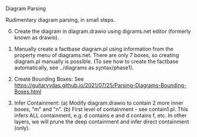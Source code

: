 Diagram Parsing

Rudimentary diagram parsing, in small steps.

0.  Create the diagram in diagram.drawio using digrams.net editor (formerly known as drawio).

00. Manually create a factbase diagram.pl using information from the property menu of diagrams.net. There are only 7 boxes, so creating diagram.pl manually is possible. (To see how to create the factbase automatically, see ../diagrams as syntax/phase1).

1. Create Bounding Boxes: See https://guitarvydas.github.io/2021/07/25/Parsing-Diagrams-Bounding-Boxes.html

2. Infer Containment: (a) Modify diagram.drawio to contain 2 more inner boxes, "m" and "n". (b) First level of containment - see contain1.pl. This infers ALL containment, e.g. d contains e and d contains f, etc. In other layers, we will prune the deep containment and infer direct containment (only).
